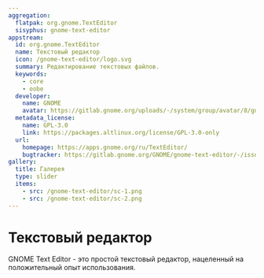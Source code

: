 ```yaml
---
aggregation:
  flatpak: org.gnome.TextEditor
  sisyphus: gnome-text-editor
appstream:
  id: org.gnome.TextEditor
  name: Текстовый редактор
  icon: /gnome-text-editor/logo.svg
  summary: Редактирование текстовых файлов.
  keywords:
    - core
    - oobe
  developer:
    name: GNOME
    avatar: https://gitlab.gnome.org/uploads/-/system/group/avatar/8/gnomelogo.png?width=48
  metadata_license:
    name: GPL-3.0
    link: https://packages.altlinux.org/license/GPL-3.0-only
  url:
    homepage: https://apps.gnome.org/ru/TextEditor/
    bugtracker: https://gitlab.gnome.org/GNOME/gnome-text-editor/-/issues
gallery:
  title: Галерея
  type: slider
  items:
    - src: /gnome-text-editor/sc-1.png
    - src: /gnome-text-editor/sc-2.png
---
```


# Текстовый редактор

GNOME Text Editor - это простой текстовый редактор, нацеленный на положительный опыт использования.
<AGWGallery />

<!--@include: @ru/apps/.parts/install/content-repo.md-->
<!--@include: @ru/apps/.parts/install/content-flatpak.md-->
